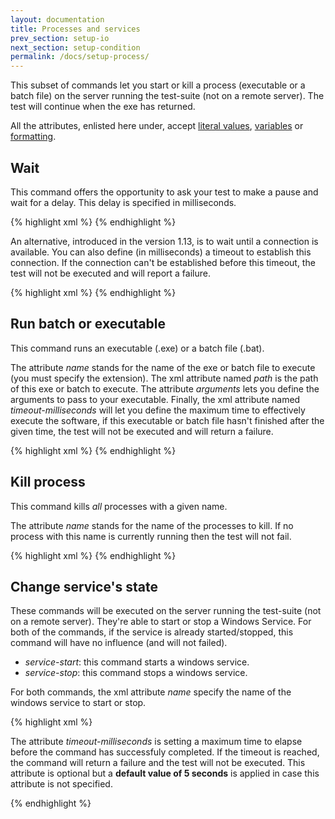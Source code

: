 ```yaml
---
layout: documentation
title: Processes and services
prev_section: setup-io
next_section: setup-condition
permalink: /docs/setup-process/
---
```

This subset of commands let you start or kill a process (executable or a batch file) on the server running the test-suite (not on a remote server). The test will continue when the exe has returned.

All the attributes, enlisted here under, accept [literal values](../primitive-scalar/literal), [variables](../primitive-scalar/reference-to-a-a-variable) or [formatting](../primitive-scalar/formatting).

## Wait

This command offers the opportunity to ask your test to make a pause and wait for a delay. This delay is specified in milliseconds.

{% highlight xml %}
<setup>
  <wait
    milliseconds="1000"
  />
</setup>
{% endhighlight %}

An alternative, introduced in the version 1.13, is to wait until a connection is available. You can also define (in milliseconds) a timeout to establish this connection. If the connection can't be established before this timeout, the test will not be executed and will report a failure.

{% highlight xml %}
<setup>
   <wait-connection
      connectionString="@PowerBI"
      max-timeout="100000"
   />
</setup>
{% endhighlight %}

## Run batch or executable

This command runs an executable (.exe) or a batch file (.bat).

The attribute *name* stands for the name of the exe or batch file to execute (you must specify the extension). The xml attribute named *path* is the path of this exe or batch to execute. The attribute *arguments* lets you define the arguments to pass to your executable. Finally, the xml attribute named *timeout-milliseconds* will let you define the maximum time to effectively execute the software, if this executable or batch file hasn't finished after the given time, the test will not be executed and will return a failure.

{% highlight xml %}
<setup>
  <exe-run
    name="MySoft.exe"
    path="C:\Program Files\Tools\"
    arguments="-f -t -e"
    timeout-milliseconds="1000"
  />
</setup>
{% endhighlight %}

## Kill process

This command kills *all* processes with a given name.

The attribute *name* stands for the name of the processes to kill. If no process with this name is currently running then the test will not fail.

{% highlight xml %}
<setup>
  <exe-kill
    name="PBiDesktop"
  />
</setup>
{% endhighlight %}

## Change service's state

These commands will be executed on the server running the test-suite (not on a remote server). They're able to start or stop a Windows Service. For both of the commands, if the service is already started/stopped, this command will have no influence (and will not failed).

* *service-start*: this command starts a windows service.
* *service-stop*: this command stops a windows service.

For both commands, the xml attribute *name* specify the name of the windows service to start or stop. 

{% highlight xml %}
<setup>
	<service-start name="MyService"/>
</setup>

The attribute *timeout-milliseconds* is setting a maximum time to elapse before the command has successfuly completed. If the timeout is reached, the command will return a failure and the test will not be executed. This attribute is optional but a **default value of 5 seconds** is applied in case this attribute is not specified.

<cleanup>
	<service-stop name="MyService" timeout-milliseconds="15000"/>
</cleanup>
{% endhighlight %}